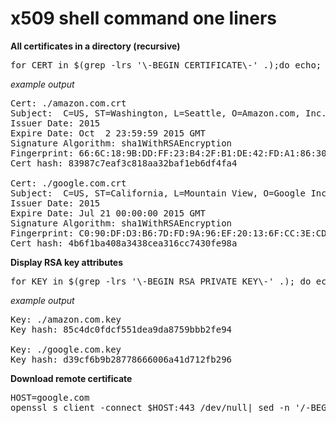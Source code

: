 # x509 shell command one liners


**All certificates in a directory (recursive)**

<pre>
for CERT in $(grep -lrs '\-BEGIN CERTIFICATE\-' .);do echo; echo "Cert:" $CERT; CERTV=$(openssl x509 -text -noout -in $CERT);echo -n "Subject: ";echo "$CERTV"|grep -i [S]ubject:|cut -d ':' -f 2;echo -n "Issuer Date: ";echo "$CERTV"|grep -i [B]efore|awk '{print $6}';echo "$CERTV"|grep -i [A]fter|sed 's/Not\ After\ :/Expire Date:/g'|awk '{gsub(/^ +| +$/,"")}1';echo "$CERTV"|grep -i [S]ignature\ [A]lgorithm|head -1|awk '{gsub(/^ +| +$/,"")}1';openssl x509 -noout -in $CERT -fingerprint|sed 's/SHA1\ Fingerprint=/Fingerprint: /g';echo -n "Cert hash: ";openssl x509 -noout -modulus -in $CERT|openssl md5|awk '{print $2}';done
</pre>

*example output*
<pre>
Cert: ./amazon.com.crt
Subject:  C=US, ST=Washington, L=Seattle, O=Amazon.com, Inc., CN=www.amazon.com
Issuer Date: 2015
Expire Date: Oct  2 23:59:59 2015 GMT
Signature Algorithm: sha1WithRSAEncryption
Fingerprint: 66:6C:18:9B:DD:FF:23:B4:2F:B1:DE:42:FD:A1:86:30:36:D5:70:6D
Cert hash: 83987c7eaf3c818aa32baf1eb6df4fa4

Cert: ./google.com.crt
Subject:  C=US, ST=California, L=Mountain View, O=Google Inc, CN=*.google.com
Issuer Date: 2015
Expire Date: Jul 21 00:00:00 2015 GMT
Signature Algorithm: sha1WithRSAEncryption
Fingerprint: C0:90:DF:D3:B6:7D:FD:9A:96:EF:20:13:6F:CC:3E:CD:D1:60:A5:45
Cert hash: 4b6f1ba408a3438cea316cc7430fe98a
</pre>

**Display RSA key attributes**

<pre>
for KEY in $(grep -lrs '\-BEGIN RSA PRIVATE KEY\-' .); do echo;echo "Key:" $KEY;echo -n "Key hash: "; openssl rsa -modulus -noout -in $KEY | openssl md5|awk '{print$2}'; done
</pre>

*example output*
<pre>
Key: ./amazon.com.key
Key hash: 85c4dc0fdcf551dea9da8759bbb2fe94

Key: ./google.com.key
Key hash: d39cf6b9b28778666006a41d712fb296
</pre>

**Download remote certificate**

<pre>
HOST=google.com
openssl s_client -connect $HOST:443 </dev/null 2>/dev/null| sed -n '/-BEGIN CERTIFICATE-/,/-END CERTIFICATE-/p'
</pre>

